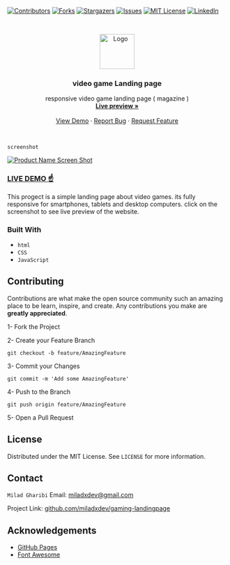 [![Contributors][contributors-shield]][contributors-url]
[![Forks][forks-shield]][forks-url]
[![Stargazers][stars-shield]][stars-url]
[![Issues][issues-shield]][issues-url]
[![MIT License][license-shield]][license-url]
[![LinkedIn][linkedin-shield]][linkedin-url]

<!-- PROJECT LOGO -->
<br />
<p align="center">
  <a href="https://github.com/miladxdev/gaming-landingpage">
    <img src="img/logo/d3-logo.svg" alt="Logo" width="80" height="80">
  </a>

  <h3 align="center">video game Landing page</h3>

  <p align="center">
    responsive video game  landing page ( magazine )
    <br />
    <a href="https://miladxdev.github.io/gaming-landingpage/"><strong>Live preview »</strong></a>
    <br />
    <br />
    <a href="https://miladxdev.github.io/gaming-landingpage/">View Demo</a>
    ·
    <a href="https://github.com/miladxdev/gaming-landingpage/issues">Report Bug</a>
    ·
    <a href="https://github.com/miladxdev/gaming-landingpage/issues">Request Feature</a>
  </p>
</p>

<br>

`screenshot`

[![Product Name Screen Shot][product-screenshot]](https://miladxdev.github.io/gaming-landingpage/)

### [LIVE DEMO ☝](https://miladxdev.github.io/gaming-landingpage/)

This progect is a simple landing page about video games. its fully responsive for smartphones, tablets and desktop computers. click on the screenshot to see live preview of the website.

### Built With

- `html`
- `CSS`
- `JavaScript`

<!-- ROADMAP -->

<!-- CONTRIBUTING -->

## Contributing

Contributions are what make the open source community such an amazing place to be learn, inspire, and create. Any contributions you make are **greatly appreciated**.

1- Fork the Project

2- Create your Feature Branch

`git checkout -b feature/AmazingFeature`

3- Commit your Changes

`git commit -m 'Add some AmazingFeature'`

4- Push to the Branch

`git push origin feature/AmazingFeature`

5- Open a Pull Request

<!-- LICENSE -->

## License

Distributed under the MIT License. See `LICENSE` for more information.

<!-- CONTACT -->

## Contact

`Milad Gharibi`
Email: miladxdev@gmail.com

Project Link: [github.com/miladxdev/gaming-landingpage](https://github.com/miladxdev/gaming-landingpage)

<!-- ACKNOWLEDGEMENTS -->

## Acknowledgements

- [GitHub Pages](https://pages.github.com)
- [Font Awesome](https://fontawesome.com)

[contributors-shield]: https://img.shields.io/github/contributors/miladxdev/gaming-landingpage.svg?style=for-the-badge
[contributors-url]: https://github.com/miladxdev/gaming-landingpage/graphs/contributors
[forks-shield]: https://img.shields.io/github/forks/miladxdev/gaming-landingpage.svg?style=for-the-badge
[forks-url]: https://github.com/miladxdev/gaming-landingpage/network/members
[stars-shield]: https://img.shields.io/github/stars/miladxdev/gaming-landingpage.svg?style=for-the-badge
[stars-url]: https://github.com/miladxdev/gaming-landingpage/stargazers
[issues-shield]: https://img.shields.io/github/issues/miladxdev/gaming-landingpage.svg?style=for-the-badge
[issues-url]: https://github.com/miladxdev/gaming-landingpage/issues
[license-shield]: https://img.shields.io/github/license/miladxdev/gaming-landingpage.svg?style=for-the-badge
[license-url]: https://github.com/miladxdev/gaming-landingpage/blob/master/LICENSE.txt
[linkedin-shield]: https://img.shields.io/badge/-LinkedIn-black.svg?style=for-the-badge&logo=linkedin&colorB=555
[linkedin-url]: https://www.linkedin.com/in/itsmilad/
[product-screenshot]: img/screenshot.jpg
